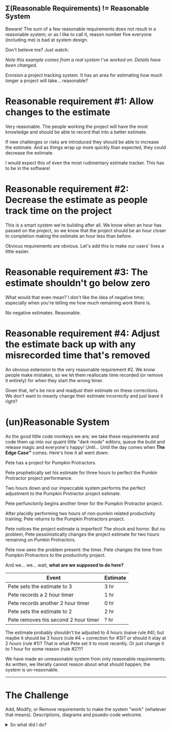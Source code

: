 ## Σ(Reasonable Requirements) != Reasonable System

Beware! The sum of a few reasonable requirements does not result in a reasonable system; or as I like to call it, reason number five everyone (including me) is bad at system design.

Don't believe me? Just watch:

_Note this example comes from a real system I've worked on. Details have been changed._

Envision a project tracking system. It has an area for estimating how much longer a project will take... reasonable?

# Reasonable requirement #1: Allow changes to the estimate

Very reasonable. The people working the project will have the most knowledge and should be able to record that into a better estimate.

If new challenges or risks are introduced they should be able to increase the estimate. And as things wrap up more quickly than expected, they could decrease the estimate.

I would expect this of even the most rudimentary estimate tracker. This has to be in the software!

# Reasonable requirement #2: Decrease the estimate as people track time on the project

This is a smart system we're building after all. We know when an hour has passed on the project, so we know that the project should be an hour closer to completion making the estimate an hour less than before.

Obvious requirements are obvious. Let's add this to make our users' lives a little easier.

# Reasonable requirement #3: The estimate shouldn't go below zero

What would that even mean? I don't like the idea of negative time; especially when you're telling me how much remaining work there is.

No negative estimates. Reasonable.

# Reasonable requirement #4: Adjust the estimate back up with any misrecorded time that's removed

An obvious extension to the very reasonable requirement #2. We know people make mistakes, so we let them reallocate time recorded (or remove it entirely) for when they start the wrong timer.

Given that, let's be nice and readjust their estimate on these corrections. We don't want to meanly change their estimate incorrectly and just leave it right?

# (un)Reasonable System

As the good little code monkeys we are; we take these requirements and code them up into our quaint little "dark mode" editors; queue the build and release magic and everyone's happy! Until... Until the day comes when **The Edge Case™** comes. Here's how it all went down:

Pete has a project for Pumpkin Protractors.

Pete prophetically set his estimate for three hours to perfect the Pumkin Protractor project performance.

Two hours down and our impeccable system performs the perfect adjustment to the Pumpkin Protractor project estimate.

Pete perfunctorily begins another timer for the Pumpkin Protractor project.

After placidly performing two hours of non-pumkin related productivity training; Pete returns to the Pumpkin Protractors project.

Pete notices the project estimate is imperfect! The shock and horror. But no problem, Pete pessimistically changes the project estimate for two hours remaining on Pumkin Protractors.

Pete now sees the problem present: the timer. Pete changes the time from Pumpkin Protractors to the productivity project. 

And we... we... wait, **what are we supposed to do here?**

| Event | Estimate |
| --- | --- |
| Pete sets the estimate to 3 | 3 hr |
| Pete records a 2 hour timer | 1 hr |
| Pete records another 2 hour timer | 0 hr |
| Pete sets the estimate to 2 | 2 hr |
| Pete removes his second 2 hour timer | ? hr |

The estimate probably shouldn't be adjusted to 4 hours (naive rule #4); but maybe it should be 3 hours (rule #4 + correction for #3)? or should it stay at 2 hours (rule #1)? That is what Pete set it to most recently. Or just change it to 1 hour for some reason (rule #2?)?

We have made an unreasonable system from only reasonable requirements. As written, we literally cannot reason about what should happen; the system is un-reasonable.

---

# The Challenge

Add, Modify, or Remove requirements to make the system "work" (whatever that means). Descriptions, diagrams and psuedo-code welcome.

<details>
<summary>
So what did I do?</summary>
I added another rule: Any changes to timers recorded before the last time the estimate was manually set have no effect.

This rule prefers the judgement of humans over the machine and prefers to keep estimates low rather than "unexpectedly" grow. Other rules are possible though.

So for this example the estimate will remain at 2 hours in the last row. The system has assumed Pete has the best knowledge of the future and has framed that knowledge in a statement irrespective of what corrections to the past need to be made (rather than a statement inclusive of potential corrections of history).
</details>